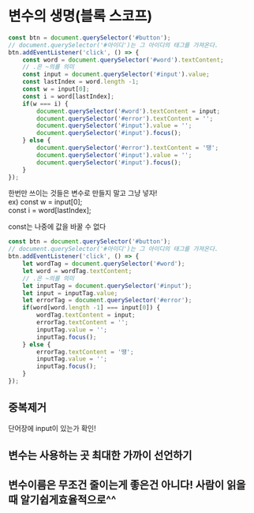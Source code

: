 # 변수의 생명\(블록 스코프\)

```javascript
const btn = document.querySelector('#button');
// document.querySelector('#아이디')는 그 아이디의 태그를 가져온다.
btn.addEventListener('click', () => {
    const word = document.querySelector('#word').textContent;
    // .은 ~의를 의미
    const input = document.querySelector('#input').value;
    const lastIndex = word.length -1;
    const w = input[0];
    const i = word[lastIndex];
    if(w === i) {
        document.querySelector('#word').textContent = input;
        document.querySelector('#error').textContent = '';
        document.querySelector('#input').value = '';
        document.querySelector('#input').focus();
    } else {
        document.querySelector('#error').textContent = '땡';
        document.querySelector('#input').value = '';
        document.querySelector('#input').focus();
    }
});
```

한번만 쓰이는 것들은 변수로 만들지 말고 그냥 넣자!  
ex\) const w = input\[0\];  
       const i = word\[lastIndex\];

const는 나중에 값을 바꿀 수 없다

```javascript
const btn = document.querySelector('#button');
// document.querySelector('#아이디')는 그 아이디의 태그를 가져온다.
btn.addEventListener('click', () => {
    let wordTag = document.querySelector('#word');
    let word = wordTag.textContent;
    // .은 ~의를 의미
    let inputTag = document.querySelector('#input');
    let input = inputTag.value;
    let errorTag = document.querySelector('#error');
    if(word[word.length -1] === input[0]) {
        wordTag.textContent = input;
        errorTag.textContent = '';
        inputTag.value = '';
        inputTag.focus();
    } else {
        errorTag.textContent = '땡';
        inputTag.value = '';
        inputTag.focus();
    }
});
```

## 중복제거

단어장에 input이 있는가 확인!

## 변수는 사용하는 곳 최대한 가까이 선언하기

## 변수이름은 무조건 줄이는게 좋은건 아니다! 사람이 읽을 때 알기쉽게효율적으로^^

